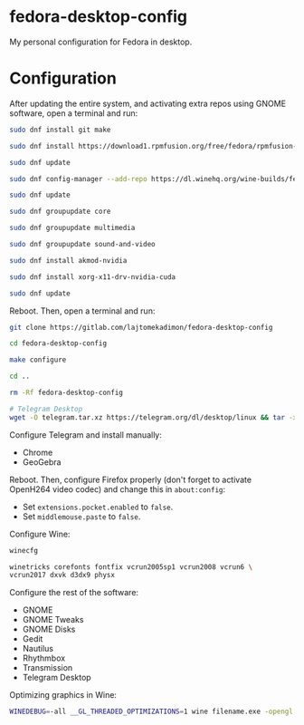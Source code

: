 # fedora-desktop-config
My personal configuration for Fedora in desktop.

# Configuration

After updating the entire system, and activating extra repos using GNOME
software, open a terminal and run:

```sh
sudo dnf install git make

sudo dnf install https://download1.rpmfusion.org/free/fedora/rpmfusion-free-release-$(rpm -E %fedora).noarch.rpm https://download1.rpmfusion.org/nonfree/fedora/rpmfusion-nonfree-release-$(rpm -E %fedora).noarch.rpm

sudo dnf update

sudo dnf config-manager --add-repo https://dl.winehq.org/wine-builds/fedora/$(rpm -E %fedora)/winehq.repo

sudo dnf update

sudo dnf groupupdate core

sudo dnf groupupdate multimedia

sudo dnf groupupdate sound-and-video

sudo dnf install akmod-nvidia

sudo dnf install xorg-x11-drv-nvidia-cuda

sudo dnf update
```

Reboot. Then, open a terminal and run:

```sh
git clone https://gitlab.com/lajtomekadimon/fedora-desktop-config

cd fedora-desktop-config

make configure

cd ..

rm -Rf fedora-desktop-config

# Telegram Desktop
wget -O telegram.tar.xz https://telegram.org/dl/desktop/linux && tar -xvf telegram.tar.xz && rm telegram.tar.xz && mv Telegram /home/lajto/.telegram-desktop-dir && /home/lajto/.telegram-desktop-dir/Telegram
```

Configure Telegram and install manually:

- Chrome
- GeoGebra

Reboot. Then, configure Firefox properly (don't forget to activate OpenH264
video codec) and change this in `about:config`:

- Set `extensions.pocket.enabled` to `false`.
- Set `middlemouse.paste` to `false`.

Configure Wine:

```sh
winecfg

winetricks corefonts fontfix vcrun2005sp1 vcrun2008 vcrun6 \
vcrun2017 dxvk d3dx9 physx
```

Configure the rest of the software:

- GNOME
- GNOME Tweaks
- GNOME Disks
- Gedit
- Nautilus
- Rhythmbox
- Transmission
- Telegram Desktop

Optimizing graphics in Wine:

```sh
WINEDEBUG=-all __GL_THREADED_OPTIMIZATIONS=1 wine filename.exe -opengl
```

